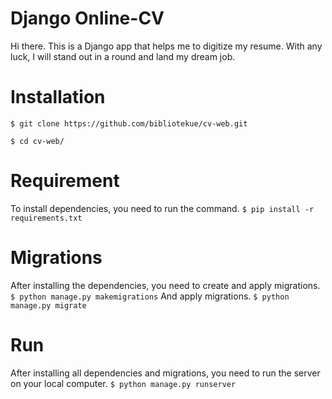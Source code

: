 # Django Online-CV

Hi there. This is a Django app that helps me to digitize my resume. With any luck, I will stand out in a round and land my dream job.

# Installation
`$ git clone https://github.com/bibliotekue/cv-web.git`

`$ cd cv-web/`
# Requirement
To install dependencies, you need to run the command.
 `$ pip install -r requirements.txt`
# Migrations
After installing the dependencies, you need to create and apply migrations.
`$ python manage.py makemigrations`
And apply migrations.
`$ python manage.py migrate`
# Run
After installing all dependencies and migrations, you need to run the server on your local computer.
`$ python manage.py runserver`
